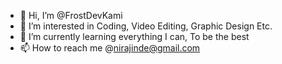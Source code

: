 - 👋 Hi, I’m @FrostDevKami
- 👀 I’m interested in Coding, Video Editing, Graphic Design Etc.
- 🌱 I’m currently learning everything I can, To be the best
- 📫 How to reach me @nirajinde@gmail.com
